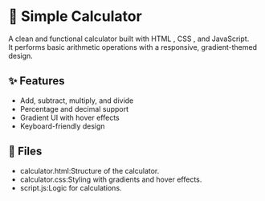 # 🧮 Simple Calculator

A clean and functional calculator built with HTML , CSS , and JavaScript.  
It performs basic arithmetic operations with a responsive, gradient-themed design.

## ✨ Features
- Add, subtract, multiply, and divide
- Percentage and decimal support
- Gradient UI with hover effects
- Keyboard-friendly design

## 📂 Files
- calculator.html:Structure of the calculator.
- calculator.css:Styling with gradients and hover effects.
- script.js:Logic for calculations.
